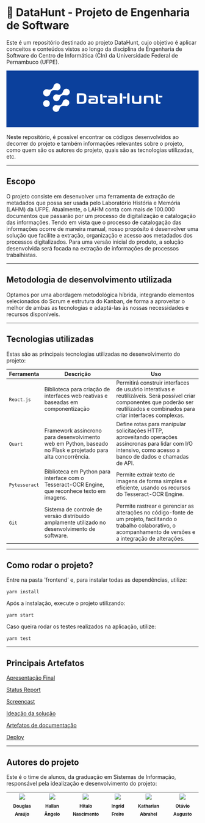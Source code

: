 
# 🔎 DataHunt - Projeto de Engenharia de Software

Este é um repositório destinado ao projeto DataHunt, cujo objetivo é aplicar conceitos e conteúdos vistos ao longo da disciplina de Engenharia de Software do Centro de Informática (CIn) da Universidade Federal de Pernambuco (UFPE).

<img src="frontend/src/assets/logo.png">

Neste repositório, é possível encontrar os códigos desenvolvidos ao decorrer do projeto e também informações relevantes sobre o projeto, como quem são os autores do projeto, quais são as tecnologias utilizadas, etc.

------

## Escopo

O projeto consiste em desenvolver uma ferramenta de extração de metadados que possa ser usada pelo Laboratório História e Memória (LAHM) da UFPE. Atualmente, o LAHM conta com mais de 100.000 documentos que passarão por um processo de digitalização e catalogação das informações. Tendo em vista que o processo de catalogação das informações ocorre de maneira manual, nosso propósito é desenvolver uma solução que facilite a extração, organização e acesso aos metadados dos processos digitalizados. Para uma versão inicial do produto, a solução desenvolvida será focada na extração de informações de processos trabalhistas.

------

## Metodologia de desenvolvimento utilizada

Optamos por uma abordagem metodológica híbrida, integrando elementos selecionados do Scrum e estrutura do Kanban, de forma a aproveitar o melhor de ambas as tecnologias e adaptá-las às nossas necessidades e recursos disponíveis.

------

## Tecnologias utilizadas

Estas são as principais tecnologias utilizadas no desenvolvimento do projeto:

| Ferramenta | Descrição | Uso 
| --- | --- | --- |
| `React.js` | Biblioteca para criação de interfaces web reativas e baseadas em componentização | Permitirá construir interfaces de usuário interativas e reutilizáveis. Será possível criar componentes que poderão ser reutilizados e combinados para criar interfaces complexas. |
| `Quart` | Framework assíncrono para desenvolvimento web em Python, baseado no Flask e projetado para alta concorrência.| Define rotas para manipular solicitações HTTP, aproveitando operações assíncronas para lidar com I/O intensivo, como acesso a banco de dados e chamadas de API.|
| `Pytesseract` | Biblioteca em Python para interface com o Tesseract-OCR Engine, que reconhece texto em imagens.| Permite extrair texto de imagens de forma simples e eficiente, usando os recursos do Tesseract-OCR Engine.|
| `Git` | Sistema de controle de versão distribuído amplamente utilizado no desenvolvimento de software. | Permite rastrear e gerenciar as alterações no código-fonte de um projeto, facilitando o trabalho colaborativo, o acompanhamento de versões e a integração de alterações.|

------

## Como rodar o projeto?

Entre na pasta 'frontend' e, para instalar todas as dependências, utilize:
```
yarn install
```
Após a instalação, execute o projeto utilizando: 
```
yarn start
```

Caso queira rodar os testes realizados na aplicação, utilize:
```
yarn test
```

------

## Principais Artefatos 

[Apresentação Final](https://www.canva.com/design/DAF_yRk4ZQo/QlvQVnVaqv5KIVeFMfSAoQ/view?utm_content=DAF_yRk4ZQo&utm_campaign=designshare&utm_medium=link&utm_source=editor)

[Status Report](https://www.canva.com/design/DAF_OKhKxq0/n-JdhFbUQFtcsHxmwnQgQg/view?utm_content=DAF_OKhKxq0&utm_campaign=designshare&utm_medium=link&utm_source=editor)

[Screencast](https://drive.google.com/file/d/1NTLPaYtlH-kZ6X39Qgq8L4cOBjru-tYH/view?usp=sharing)

[Ideação da solução](https://www.figma.com/file/r0BDeVGxF8yueBigWVMrZj/Untitled?type=whiteboard&node-id=0%3A1&t=VQklLWLjcGsrD2dL-1)

[Artefatos de documentação](https://github.com/HitaloNasc/projeto-engenharia-software-cin-2023-2/tree/main/documents)

[Deploy](http://datahunt.apamb8gea7bfhaad.eastus.azurecontainer.io/dashboard)

------

## Autores do projeto 

Este é o time de alunos, da graduação em Sistemas de Informação, responsável pela idealização e desenvolvimento do projeto:

| [<img src="https://avatars.githubusercontent.com/u/99020717?v=4" width=115><br><sub>Douglas Araújo</sub>](https://github.com/thedouglasaraujo) | [<img src="https://avatars.githubusercontent.com/u/109428550?v=4" width=115><br><sub>Hallan Ângelo</sub>](https://github.com/hallanangelo) | [<img src="https://avatars.githubusercontent.com/u/54161035?v=4" width=115><br><sub>Hítalo Nascimento</sub>](https://github.com/HitaloNasc) | [<img src="https://avatars.githubusercontent.com/u/100882928?v=4" width=115><br><sub>Ingrid Freire</sub>](https://github.com/ingridfsl) | [<img src="https://avatars.githubusercontent.com/u/104030171?v=4" width=115><br><sub>Katharian Abrahel</sub>](https://github.com/katharianabrahel) | [<img src="https://avatars.githubusercontent.com/u/108599710?v=4" width=115><br><sub>Otávio Augusto</sub>](https://github.com/Otavio574) |
| :--------------------------------------------------------------------------------------------------------------------------------------------: | :----------------------------------------------------------------------------------------------------------------------------------------: | :-----------------------------------------------------------------------------------------------------------------------------------------: | :-------------------------------------------------------------------------------------------------------------------------------------: | :------------------------------------------------------------------------------------------------------------------------------------------------: | :------------------------------------------------------------------------------------------------------------------------------------------------: |
